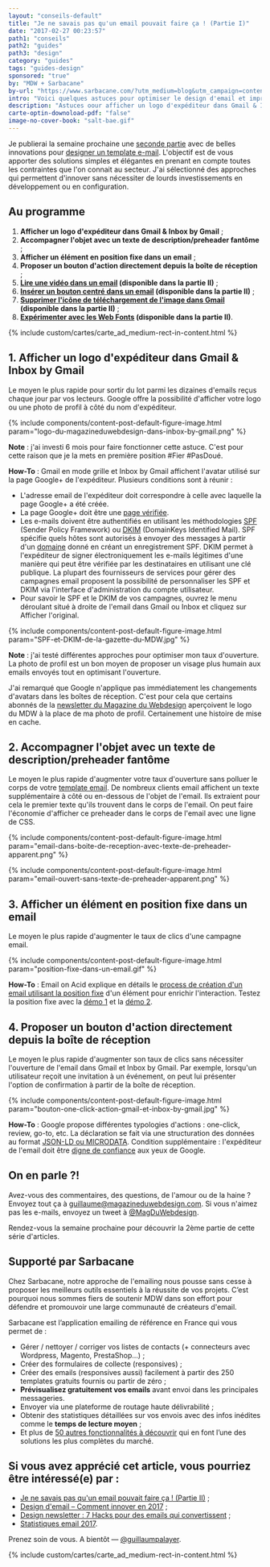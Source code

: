```yaml
---
layout: "conseils-default"
title: "Je ne savais pas qu'un email pouvait faire ça ! (Partie I)"
date: "2017-02-27 00:23:57"
path1: "conseils"
path2: "guides"
path3: "design"
category: "guides"
tags: "guides-design"
sponsored: "true"
by: "MDW + Sarbacane"
by-url: "https://www.sarbacane.com/?utm_medium=blog&utm_campaign=content&utm_source=magazineduwebdesign"
intro: "Voici quelques astuces pour optimiser le design d'email et impressionner vos collègues avec la classe de [Salt Bae](https://www.instagram.com/p/BO9dI9ujWNI)."
description: "Astuces oour afficher un logo d'expéditeur dans Gmail & Inbox by Gmail, afficher un élément en position fixe, insérer un texte de preheader non visible par l'utilisateur, etc."
carte-optin-downoload-pdf: "false"
image-no-cover-book: "salt-bae.gif"
---
```

Je publierai la semaine prochaine une [seconde partie](http://www.magazineduwebdesign.com/conseils/guides/je-ne-savais-pas-qu-un-email-pouvait-faire-ca-partie-2/) avec de belles innovations pour [designer un template e-mail](http://www.magazineduwebdesign.com/conseils/guides/design-d-email-comment-innover-en-2017/). L'objectif est de vous apporter des solutions simples et élégantes en prenant en compte toutes les contraintes que l'on connait au secteur. J'ai sélectionné des approches qui permettent d'innover sans nécessiter de lourds investissements en développement ou en configuration.

## Au programme

1. **Afficher un logo d'expéditeur dans Gmail & Inbox by Gmail** ;
2. **Accompagner l'objet avec un texte de description/preheader fantôme** ;
3. **Afficher un élément en position fixe dans un email** ;
4. **Proposer un bouton d'action directement depuis la boîte de réception** ;
5. **[Lire une vidéo dans un email](http://www.magazineduwebdesign.com/conseils/guides/je-ne-savais-pas-qu-un-email-pouvait-faire-ca-partie-2/) (disponible dans la partie II)** ;
6. **[Insérer un bouton centré dans un email](http://www.magazineduwebdesign.com/conseils/guides/je-ne-savais-pas-qu-un-email-pouvait-faire-ca-partie-2/) (disponible dans la partie II)** ;
7. **[Supprimer l'icône de téléchargement de l'image dans Gmail](http://www.magazineduwebdesign.com/conseils/guides/je-ne-savais-pas-qu-un-email-pouvait-faire-ca-partie-2/) (disponible dans la partie II)** ;
8. **[Expérimenter avec les Web Fonts](http://www.magazineduwebdesign.com/conseils/guides/je-ne-savais-pas-qu-un-email-pouvait-faire-ca-partie-2/) (disponible dans la partie II)**.

{% include custom/cartes/carte_ad_medium-rect-in-content.html %}

## 1. Afficher un logo d'expéditeur dans Gmail & Inbox by Gmail

Le moyen le plus rapide pour sortir du lot parmi les dizaines d'emails reçus chaque jour par vos lecteurs. Google offre la possibilité d'afficher votre logo ou une photo de profil à côté du nom d'expéditeur.

{% include components/content-post-default-figure-image.html param="logo-du-magazineduwebdesign-dans-inbox-by-gmail.png" %}

**Note** : j'ai investi 6 mois pour faire fonctionner cette astuce. C'est pour cette raison que je la mets en première position #Fier #PasDoué.

**How-To** : Gmail en mode grille et Inbox by Gmail affichent l'avatar utilisé sur la page Google+ de l'expéditeur. Plusieurs conditions sont à réunir :

- L'adresse email de l'expéditeur doit correspondre à celle avec laquelle la page Google+ a été créée.
- La page Google+ doit être une [page vérifiée](https://support.google.com/business/answer/4569085?hl=fr).
- Les e-mails doivent être authentifiés en utilisant les méthodologies [SPF](https://en.wikipedia.org/wiki/Sender_Policy_Framework) (Sender Policy Framework) ou [DKIM](https://en.wikipedia.org/wiki/DomainKeys_Identified_Mail) (DomainKeys Identified Mail). SPF spécifie quels hôtes sont autorisés à envoyer des messages à partir d'un [domaine](http://www.magazineduwebdesign.com/conseils/guides/comment-obtenir-son-nom-de-domaine-gratuit-extension-design-et-impact-seo/) donné en créant un enregistrement SPF. DKIM permet à l'expéditeur de signer électroniquement les e-mails légitimes d'une manière qui peut être vérifiée par les destinataires en utilisant une clé publique. La plupart des fournisseurs de services pour gérer des campagnes email proposent la possibilité de personnaliser les SPF et DKIM via l'interface d'administration du compte utilisateur.
- Pour savoir le SPF et le DKIM de vos campagnes, ouvrez le menu déroulant situé à droite de l'email dans Gmail ou Inbox et cliquez sur Afficher l'original.

{% include components/content-post-default-figure-image.html param="SPF-et-DKIM-de-la-gazette-du-MDW.jpg" %}

**Note** : j'ai testé différentes approches pour optimiser mon taux d'ouverture. La photo de profil est un bon moyen de proposer un visage plus humain aux emails envoyés tout en optimisant l'ouverture.

J'ai remarqué que Google n'applique pas immédiatement les changements d'avatars dans les boîtes de réception. C'est pour cela que certains abonnés de la [newsletter du Magazine du Webdesign](http://eepurl.com/bi0Uub) aperçoivent le logo du MDW à la place de ma photo de profil. Certainement une histoire de mise en cache.

## 2. Accompagner l'objet avec un texte de description/preheader fantôme

Le moyen le plus rapide d'augmenter votre taux d'ouverture sans polluer le corps de votre [template email](http://www.magazineduwebdesign.com/conseils/guides/design-newsletter-7-hacks-pour-des-emails-qui-convertissent/). De nombreux clients email affichent un texte supplémentaire à côté ou en-dessous de l'objet de l'email. Ils extraient pour cela le premier texte qu'ils trouvent dans le corps de l'email. On peut faire l'économie d'afficher ce preheader dans le corps de l'email avec une ligne de CSS.

{% include components/content-post-default-figure-image.html param="email-dans-boite-de-reception-avec-texte-de-preheader-apparent.png" %}

{% include components/content-post-default-figure-image.html param="email-ouvert-sans-texte-de-preheader-apparent.png" %}

## 3. Afficher un élément en position fixe dans un email

Le moyen le plus rapide d'augmenter le taux de clics d'une campagne email.

{% include components/content-post-default-figure-image.html param="position-fixe-dans-un-email.gif" %}

**How-To** : Email on Acid explique en détails le [process de création d'un email utilisant la position fixe](https://www.emailonacid.com/blog/article/email-development/tutorial-css-fixed-positioning-in-interactive-email) d'un élément pour enrichir l'interaction. Testez la position fixe avec la [démo 1](http://tacobell.mkt7706.com/breakfastjourneyA) et la [démo 2](http://freshinbox.com/examples/basketball-dunk/).

## 4. Proposer un bouton d'action directement depuis la boîte de réception

Le moyen le plus rapide d'augmenter son taux de clics sans nécessiter l'ouverture de l'email dans Gmail et Inbox by Gmail. Par exemple, lorsqu'un utilisateur reçoit une invitation à un événement, on peut lui présenter l'option de confirmation à partir de la boîte de réception.

{% include components/content-post-default-figure-image.html param="bouton-one-click-action-gmail-et-inbox-by-gmail.jpg" %}

**How-To** : Google propose différentes typologies d'actions : one-click, review, go-to, etc. La déclaration se fait via une structuration des données au format [JSON-LD ou MICRODATA](https://developers.google.com/gmail/markup/actions/declaring-actions). Condition supplémentaire : l'expéditeur de l'email doit être [digne de confiance](https://developers.google.com/gmail/markup/registering-with-google) aux yeux de Google.

## On en parle ?!

Avez-vous des commentaires, des questions, de l'amour ou de la haine ? Envoyez tout ça à guillaume@magazineduwebdesign.com. Si vous n'aimez pas les e-mails, envoyez un tweet à [@MagDuWebdesign](https://twitter.com/MagDuWebdesign).

Rendez-vous la semaine prochaine pour découvrir la 2ème partie de cette série d'articles.

## Supporté par Sarbacane

Chez Sarbacane, notre approche de l'emailing nous pousse sans cesse à proposer les meilleurs outils essentiels à la réussite de vos projets. C’est pourquoi nous sommes fiers de soutenir MDW dans son effort pour défendre et promouvoir une large communauté de créateurs d'email.

Sarbacane est l’application emailing de référence en France qui vous permet de :

- Gérer / nettoyer / corriger vos listes de contacts (+ connecteurs avec Wordpress, Magento, PrestaShop…) ;
- Créer des formulaires de collecte (responsives) ;
- Créer des emails (responsives aussi) facilement à partir des 250 templates gratuits fournis ou partir de zéro ;
- **Prévisualisez gratuitement vos emails** avant envoi dans les principales messageries.
- Envoyer via une plateforme de routage haute délivrabilité ;
- Obtenir des statistiques détaillées sur vos envois avec des infos inédites comme le **temps de lecture moyen** ;
- Et plus de [50 autres fonctionnalités à découvrir](https://www.sarbacane.com/?utm_medium=blog&utm_campaign=content&utm_source=magazineduwebdesign) qui en font l’une des solutions les plus complètes du marché.

## Si vous avez apprécié cet article, vous pourriez être intéressé(e) par :
-  [Je ne savais pas qu'un email pouvait faire ça ! (Partie II)](http://www.magazineduwebdesign.com/conseils/guides/je-ne-savais-pas-qu-un-email-pouvait-faire-ca-partie-2/) ;
-  [Design d'email – Comment innover en 2017](http://www.magazineduwebdesign.com/conseils/guides/design-d-email-comment-innover-en-2017/) ;
-  [Design newsletter : 7 Hacks pour des emails qui convertissent](http://www.magazineduwebdesign.com/conseils/guides/design-newsletter-7-hacks-pour-des-emails-qui-convertissent/) ;
-  [Statistiques email 2017](http://www.magazineduwebdesign.com/conseils/guides/statistiques-email-2017/).

Prenez soin de vous. A bientôt — [@guillaumpalayer](https://twitter.com/guillaumpalayer).

{% include custom/cartes/carte_ad_medium-rect-in-content.html %}
